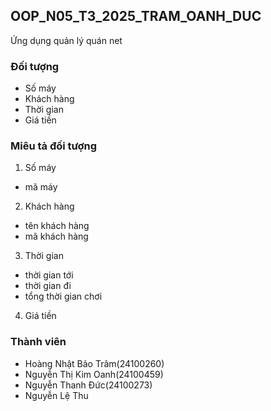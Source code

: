 ## OOP_N05_T3_2025_TRAM_OANH_DUC
Ứng dụng quản lý quán net


###  Đối tượng
- Số máy
- Khách hàng
- Thời gian
- Giá tiền

### Miêu tả đối tượng
1. Số máy
- mã máy
2. Khách hàng
- tên khách hàng
- mã khách hàng
3. Thời gian
- thời gian tới
- thời gian đi
- tổng thời gian chơi
4. Giá tiền


### Thành viên
- Hoàng Nhật Bảo Trâm(24100260)
- Nguyễn Thị Kim Oanh(24100459)
- Nguyễn Thanh Đức(24100273)
- Nguyễn Lệ Thu 
